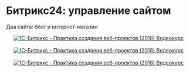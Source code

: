 # Битрикс24: управление сайтом
Два сайта: блог и интернет-магазин
<div style="text-align:center;">
	<a href="http://www.imagebam.com/image/ba9163896267004" target="_blank"><img alt="1С-Битрикс - Практика создания веб-проектов (2018) Видеокурс" src="http://thumbs2.imagebam.com/f5/76/a2/ba9163896267004.jpg" title="1С-Битрикс - Практика создания веб-проектов (2018) Видеокурс"></a><br>
	<br>
	<a href="http://www.imagebam.com/image/c3c397896267014" target="_blank"><img alt="1С-Битрикс - Практика создания веб-проектов (2018) Видеокурс" src="http://thumbs2.imagebam.com/e7/dd/df/c3c397896267014.jpg" title="1С-Битрикс - Практика создания веб-проектов (2018) Видеокурс"></a><br>
	<br>
	<a href="http://www.imagebam.com/image/5cf389896267034" target="_blank"><img alt="1С-Битрикс - Практика создания веб-проектов (2018) Видеокурс" src="http://thumbs2.imagebam.com/75/d5/4f/5cf389896267034.jpg" title="1С-Битрикс - Практика создания веб-проектов (2018) Видеокурс"></a></div>
